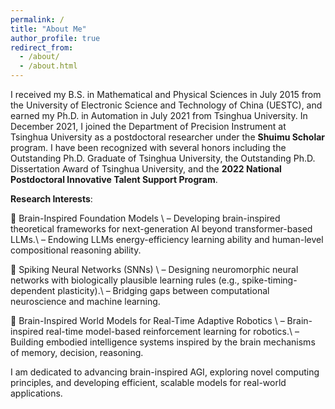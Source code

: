 ```yaml
---
permalink: /
title: "About Me"
author_profile: true
redirect_from: 
  - /about/
  - /about.html
---
```


I received my B.S. in Mathematical and Physical Sciences in July 2015 from the University of Electronic Science and Technology of China (UESTC), and earned my Ph.D. in Automation in July 2021 from Tsinghua University. In December 2021, I joined the Department of Precision Instrument at Tsinghua University as a postdoctoral researcher under the **Shuimu Scholar** program. I have been recognized with several honors including the Outstanding Ph.D. Graduate of Tsinghua University, the Outstanding Ph.D. Dissertation Award of Tsinghua University, and the **2022 National Postdoctoral Innovative Talent Support Program**.


**Research Interests**:

🔹 Brain-Inspired Foundation Models \\
– Developing brain-inspired theoretical frameworks for next-generation AI beyond transformer-based LLMs.\\
– Endowing LLMs energy-efficiency learning ability and human-level compositional reasoning ability.

🔹 Spiking Neural Networks (SNNs) \\
– Designing neuromorphic neural networks with biologically plausible learning rules (e.g., spike-timing-dependent plasticity).\\
– Bridging gaps between computational neuroscience and machine learning.

🔹 Brain-Inspired World Models for Real-Time Adaptive Robotics \\
– Brain-inspired real-time model-based reinforcement learning for robotics.\\
– Building embodied intelligence systems inspired by the brain mechanisms of memory, decision, reasoning.

I am dedicated to advancing brain-inspired AGI, exploring novel computing principles, and developing efficient, scalable models for real-world applications.
